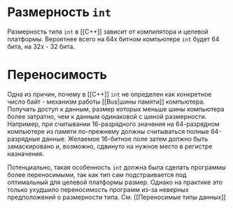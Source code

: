 # Размерность `int`
Размерность типа `int` в [[C++]] зависит от компилятора и целевой платформы. Вероятнее всего на 64x битном компьютере `int` будет 64 бита, на 32х - 32 бита. 

# Переносимость
Одна из причин, почему в [[C++]] `int` не определен как конкретное число байт - механизм работы [[Bus|шины памяти]] компьютера. Получать доступ к данным, размер которых меньше шины компьютера более затратно, чем к данным одинаковой с шиной размерности. Например, при считывании 16-разрядного значения на 64-разрядном компьютере из памяти по-прежнему должны считываться полные 64-разрядные данные. Желаемое 16-битное поле затем должно быть замаскировано и, возможно, сдвинуто на нужное место в регистре назначения. 

Потенциально, такая особенность `int` должна была сделать программы более переносимыми, так как тип сам подстраивается под оптимальный для целевой платформы размер. Однако на практике это только ухудшило переносимость программ из-за неверных предположений о размерности типа. См. [[Переносимые типы данных]]